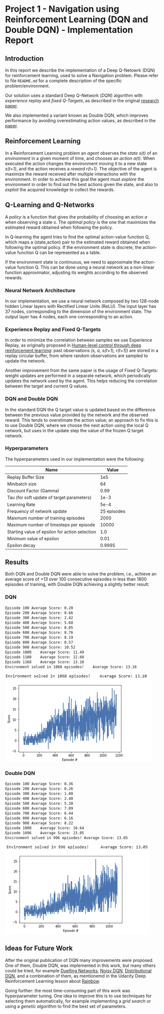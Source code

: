 # Project 1 - Navigation using Reinforcement Learning (DQN and Double DQN) - Implementation Report

## Introduction

In this report we describe the implementation of a Deep Q-Netowrk (DQN) for reinforcement learning, used to solve a Navigation problem. Please refer to file `README.md` for a complete description of the specific problem/environment. 

Our solution uses a standard Deep Q-Network (*DQN*) algorithm with *experience replay* and *fixed Q-Targets*, as described in the original [research paper](https://storage.googleapis.com/deepmind-media/dqn/DQNNaturePaper.pdf). 

We also implemented a variant known as Double DQN, which improves performance by avoiding overestimating action values, as described in the [paper](https://storage.googleapis.com/deepmind-media/dqn/DQNNaturePaper.pdf). 

## Reinforcement Learning

In a Reinforcement Learning problem an *agent* observes the *state* _s(t)_ of an *environment* in a given moment of time, and chooses an *action* _a(t)_. When executed the action changes the environment moving it to a new state _s(t+1)_, and the action receives a *reward* _r(t+1)_. The objective of the agent is maximize the reward received after multiple interactions with the environment. In order to achieve this goal the agent must *explore* the environment in  order to find out the best actions given the state, and also to *exploit* the acquired knowledge to collect the rewards.  

## Q-Learning and Q-Networks 

A *policy* is a function that gives the probability of choosing an action _a_ when observing a state _s_. The *optimal policy* is the one that maximizes the estimated reward obtained when following the policy. 

In Q-learning the agent tries to find the optimal action-value function Q, which maps a (state,action) pair to the estimated reward obtained when following the optimal policy. If the environment state is discrete, the action-value function Q can be represented as a table.

If the environment state is continuous, we need to approximate the action-value function Q. This can be done using a neural network as a non-linear function approximator, adjusting its weights according to the observed rewards. 

### Neural Network Architecture 

In our implementation, we use a neural network composed by two 128-node hidden Linear layers with Rectified Linear Units (ReLU). The input layer has 37 nodes, corresponding to the dimension of the environment state. The output layer has 4 nodes, each one corresponding to an action. 

### Experience Replay and Fixed Q-Targets

In order to minimize the correlation between samples we use Experience Replay, as originally proposed in [Human-level control through deep reinforcement learning](https://storage.googleapis.com/deepmind-media/dqn/DQNNaturePaper.pdf): past observations _(s, a, s(t+1), r(t+1))_ are stored in a replay circular buffer, from where random observations are sampled to update the network. 

Another improvement from the same paper is the usage of Fixed Q-Targets: weight updates are performed in a separate network, which periodically updates the network used by the agent. This helps reducing the correlation between the target and current Q values.

### DQN and Double DQN

In the standard DQN the Q target value is updated based on the difference between the previous value provided by the network and the observed reward. This tends to overstimate the action value; an approach to fix this is to use Double DQN, where we choose the next action using the local Q network, but uses in the update step the value of the frozen Q target network. 

### Hyperparameters

The hyperparameters used in our implementation were the following:

Name                            |    Value
--------------------------------|----------------------
Replay Buffer Size              | 1e5
Minibatch size                  | 64
Discount Factor (Gamma)         | 0.99
Tau (for soft update of target parameters) | 1e-3
Learning Rate                              | 5e-4
Frequency of network update                | 25 episodes
Maixmum number of training episodes        | 2000
Maximum number of timesteps per episode    | 10000
Starting value of epsilon for action selection | 1.0
Minimum value of epsilon                   |  0.01
Epsilon decay                              | 0.9995

## Results

Both DQN and Double DQN were able to solve the problem, i.e., achieve an average score of *+13* over 100 consecutive episodes in less than 1800 episodes of training, with Double DQN achieving a slightly better result:

### DQN
```
Episode 100	Average Score: 0.20
Episode 200	Average Score: 0.66
Episode 300	Average Score: 2.42
Episode 400	Average Score: 5.60
Episode 500	Average Score: 8.05
Episode 600	Average Score: 8.76
Episode 700	Average Score: 8.19
Episode 800	Average Score: 8.57
Episode 900	Average Score: 10.52
Episode 1000	Average Score: 11.49
Episode 1100	Average Score: 12.60
Episode 1168	Average Score: 13.10
Environment solved in 1068 episodes!	Average Score: 13.10
```
![DQN rewards during training](dqn_results.png)


### Double DQN
```
Episode 100	Average Score: 0.36
Episode 200	Average Score: 0.26
Episode 300	Average Score: 1.00
Episode 400	Average Score: 2.40
Episode 500	Average Score: 5.38
Episode 600	Average Score: 7.09
Episode 700	Average Score: 6.44
Episode 800	Average Score: 6.16
Episode 900	Average Score: 8.22
Episode 1000	Average Score: 10.64
Episode 1096	Average Score: 13.05
Environment solved in 996 episodes!	Average Score: 13.05
```
![Double DQN rewards during training](ddqn_results.png)


## Ideas for Future Work

After the original publication of DQN many improvements were proposed. One of them, Double DQN, was implemented in this work, but many others could be tried, for example [Duelling Networks](https://arxiv.org/abs/1511.06581), [Noisy DQN](https://arxiv.org/abs/1706.10295), [Distributional DQN](https://arxiv.org/abs/1707.06887), and a combination of them, as mentionemd in the Udacity Deep Reinforcement Learning lesson about [Rainbow](https://arxiv.org/abs/1710.02298). 

Going further: the most time-consuming part of this work was hyperparameter tuning. One idea to improve this is to use techniques for selecting them automatically, for example implementing a *grid search* or using a *genetic algorithm* to find the best set of parameters. 

